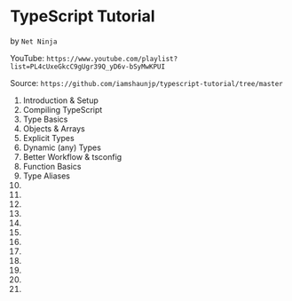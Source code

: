 # TypeScript Tutorial
by `Net Ninja`

YouTube: `https://www.youtube.com/playlist?list=PL4cUxeGkcC9gUgr39Q_yD6v-bSyMwKPUI`

Source: `https://github.com/iamshaunjp/typescript-tutorial/tree/master`

1. Introduction & Setup
2. Compiling TypeScript
3. Type Basics
4. Objects & Arrays
5. Explicit Types
6. Dynamic (any) Types
7. Better Workflow & tsconfig
8. Function Basics
9. Type Aliases
10.
11.
12.
13.
14.
15.
16.
17.
18.
19.
20.
21.
